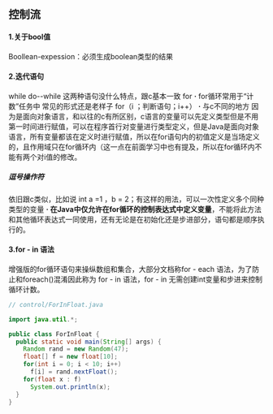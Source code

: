 ## 控制流
#### 1.关于bool值
Boollean-expession：必须生成boolean类型的结果
#### 2.迭代语句
while
do--while
    这两种语句没什么特点，跟c基本一致
for
    **·** for循环常用于“计数”任务中 常见的形式还是老样子 for（i ；判断语句；i++）
    **·** 与c不同的地方 因为是面向对象语言，和以往的c有所区别，c语言的变量可以先定义类型但是不用第一时间进行赋值，可以在程序首行对变量进行类型定义，但是Java是面向对象语言，所有变量都该在定义时进行赋值，所以在for语句内的初值定义是当场定义的，且作用域只在for循环内（这一点在前面学习中也有提及，所以在for循环内不能有两个对i值的修改。

##### 逗号操作符
依旧跟c类似，比如说 int a =1 ，b = 2；有这样的用法，可以一次性定义多个同种类型的变量
**· 在Java中仅允许在for循环的控制表达式中定义变量**，不能将此方法和其他循环表达式一同使用，还有无论是在初始化还是步进部分，语句都是顺序执行的。
#### 3.for - in 语法
增强版的for循环语句来操纵数组和集合，大部分文档称for - each 语法，为了防止和foreach()混淆因此称为 for - in 语法，for - in 无需创建int变量和步进来控制循环计数。
``` java
// control/ForInFloat.java

import java.util.*;

public class ForInFloat {
  public static void main(String[] args) {
    Random rand = new Random(47);
    float[] f = new float[10];
    for(int i = 0; i < 10; i++)
      f[i] = rand.nextFloat();
    for(float x : f)
      System.out.println(x);
  }
}
```